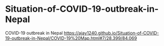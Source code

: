 # Situation-of-COVID-19-outbreak-in-Nepal
COVID-19 outbreak in Nepal
https://ajay1240.github.io/Situation-of-COVID-19-outbreak-in-Nepal/COVID-19%20Map.html#7/28.399/84.069
